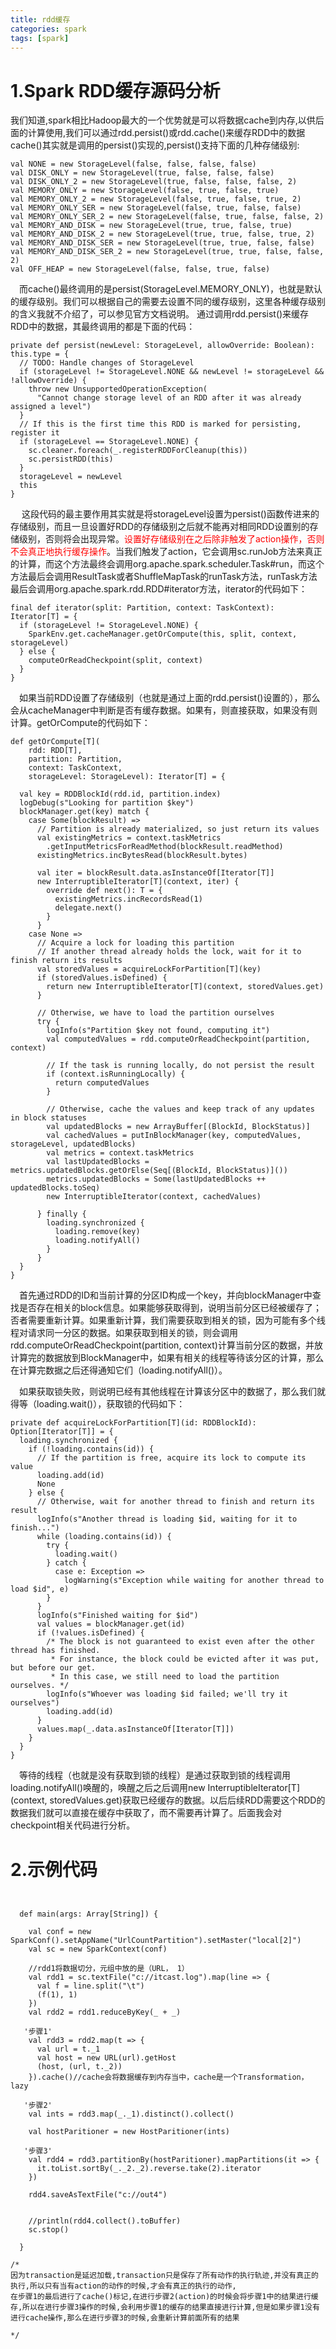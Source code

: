 ```yaml
---
title: rdd缓存
categories: spark  
tags: [spark]
---
```


# 1.Spark RDD缓存源码分析
我们知道,spark相比Hadoop最大的一个优势就是可以将数据cache到内存,以供后面的计算使用,我们可以通过rdd.persist()或rdd.cache()来缓存RDD中的数据
cache()其实就是调用的persist()实现的,persist()支持下面的几种存储级别:
```
val NONE = new StorageLevel(false, false, false, false)
val DISK_ONLY = new StorageLevel(true, false, false, false)
val DISK_ONLY_2 = new StorageLevel(true, false, false, false, 2)
val MEMORY_ONLY = new StorageLevel(false, true, false, true)
val MEMORY_ONLY_2 = new StorageLevel(false, true, false, true, 2)
val MEMORY_ONLY_SER = new StorageLevel(false, true, false, false)
val MEMORY_ONLY_SER_2 = new StorageLevel(false, true, false, false, 2)
val MEMORY_AND_DISK = new StorageLevel(true, true, false, true)
val MEMORY_AND_DISK_2 = new StorageLevel(true, true, false, true, 2)
val MEMORY_AND_DISK_SER = new StorageLevel(true, true, false, false)
val MEMORY_AND_DISK_SER_2 = new StorageLevel(true, true, false, false, 2)
val OFF_HEAP = new StorageLevel(false, false, true, false)

```

&emsp;而cache()最终调用的是persist(StorageLevel.MEMORY_ONLY)，也就是默认的缓存级别。我们可以根据自己的需要去设置不同的缓存级别，这里各种缓存级别的含义我就不介绍了，可以参见官方文档说明。 
通过调用rdd.persist()来缓存RDD中的数据，其最终调用的都是下面的代码：

```
private def persist(newLevel: StorageLevel, allowOverride: Boolean): this.type = {
  // TODO: Handle changes of StorageLevel
  if (storageLevel != StorageLevel.NONE && newLevel != storageLevel && !allowOverride) {
    throw new UnsupportedOperationException(
      "Cannot change storage level of an RDD after it was already assigned a level")
  }
  // If this is the first time this RDD is marked for persisting, register it
  if (storageLevel == StorageLevel.NONE) {
    sc.cleaner.foreach(_.registerRDDForCleanup(this))
    sc.persistRDD(this)
  }
  storageLevel = newLevel
  this
}

```
&emsp; 这段代码的最主要作用其实就是将storageLevel设置为persist()函数传进来的存储级别，而且一旦设置好RDD的存储级别之后就不能再对相同RDD设置别的存储级别，否则将会出现异常。<font color=red>设置好存储级别在之后除非触发了action操作，否则不会真正地执行缓存操作</font>。当我们触发了action，它会调用sc.runJob方法来真正的计算，而这个方法最终会调用org.apache.spark.scheduler.Task#run，而这个方法最后会调用ResultTask或者ShuffleMapTask的runTask方法，runTask方法最后会调用org.apache.spark.rdd.RDD#iterator方法，iterator的代码如下：
```
final def iterator(split: Partition, context: TaskContext): Iterator[T] = {
  if (storageLevel != StorageLevel.NONE) {
    SparkEnv.get.cacheManager.getOrCompute(this, split, context, storageLevel)
  } else {
    computeOrReadCheckpoint(split, context)
  }
}
```
&emsp;如果当前RDD设置了存储级别（也就是通过上面的rdd.persist()设置的），那么会从cacheManager中判断是否有缓存数据。如果有，则直接获取，如果没有则计算。getOrCompute的代码如下：

```
def getOrCompute[T](
    rdd: RDD[T],
    partition: Partition,
    context: TaskContext,
    storageLevel: StorageLevel): Iterator[T] = {
 
  val key = RDDBlockId(rdd.id, partition.index)
  logDebug(s"Looking for partition $key")
  blockManager.get(key) match {
    case Some(blockResult) =>
      // Partition is already materialized, so just return its values
      val existingMetrics = context.taskMetrics
        .getInputMetricsForReadMethod(blockResult.readMethod)
      existingMetrics.incBytesRead(blockResult.bytes)
 
      val iter = blockResult.data.asInstanceOf[Iterator[T]]
      new InterruptibleIterator[T](context, iter) {
        override def next(): T = {
          existingMetrics.incRecordsRead(1)
          delegate.next()
        }
      }
    case None =>
      // Acquire a lock for loading this partition
      // If another thread already holds the lock, wait for it to finish return its results
      val storedValues = acquireLockForPartition[T](key)
      if (storedValues.isDefined) {
        return new InterruptibleIterator[T](context, storedValues.get)
      }
 
      // Otherwise, we have to load the partition ourselves
      try {
        logInfo(s"Partition $key not found, computing it")
        val computedValues = rdd.computeOrReadCheckpoint(partition, context)
 
        // If the task is running locally, do not persist the result
        if (context.isRunningLocally) {
          return computedValues
        }
 
        // Otherwise, cache the values and keep track of any updates in block statuses
        val updatedBlocks = new ArrayBuffer[(BlockId, BlockStatus)]
        val cachedValues = putInBlockManager(key, computedValues, storageLevel, updatedBlocks)
        val metrics = context.taskMetrics
        val lastUpdatedBlocks = metrics.updatedBlocks.getOrElse(Seq[(BlockId, BlockStatus)]())
        metrics.updatedBlocks = Some(lastUpdatedBlocks ++ updatedBlocks.toSeq)
        new InterruptibleIterator(context, cachedValues)
 
      } finally {
        loading.synchronized {
          loading.remove(key)
          loading.notifyAll()
        }
      }
  }
}
```
&emsp;首先通过RDD的ID和当前计算的分区ID构成一个key，并向blockManager中查找是否存在相关的block信息。如果能够获取得到，说明当前分区已经被缓存了；否者需要重新计算。如果重新计算，我们需要获取到相关的锁，因为可能有多个线程对请求同一分区的数据。如果获取到相关的锁，则会调用rdd.computeOrReadCheckpoint(partition, context)计算当前分区的数据，并放计算完的数据放到BlockManager中，如果有相关的线程等待该分区的计算，那么在计算完数据之后还得通知它们（loading.notifyAll()）。
 
&emsp;如果获取锁失败，则说明已经有其他线程在计算该分区中的数据了，那么我们就得等（loading.wait()），获取锁的代码如下：
```
private def acquireLockForPartition[T](id: RDDBlockId): Option[Iterator[T]] = {
  loading.synchronized {
    if (!loading.contains(id)) {
      // If the partition is free, acquire its lock to compute its value
      loading.add(id)
      None
    } else {
      // Otherwise, wait for another thread to finish and return its result
      logInfo(s"Another thread is loading $id, waiting for it to finish...")
      while (loading.contains(id)) {
        try {
          loading.wait()
        } catch {
          case e: Exception =>
            logWarning(s"Exception while waiting for another thread to load $id", e)
        }
      }
      logInfo(s"Finished waiting for $id")
      val values = blockManager.get(id)
      if (!values.isDefined) {
        /* The block is not guaranteed to exist even after the other thread has finished.
         * For instance, the block could be evicted after it was put, but before our get.
         * In this case, we still need to load the partition ourselves. */
        logInfo(s"Whoever was loading $id failed; we'll try it ourselves")
        loading.add(id)
      }
      values.map(_.data.asInstanceOf[Iterator[T]])
    }
  }
}

```
&emsp;等待的线程（也就是没有获取到锁的线程）是通过获取到锁的线程调用loading.notifyAll()唤醒的，唤醒之后之后调用new InterruptibleIterator[T](context, storedValues.get)获取已经缓存的数据。以后后续RDD需要这个RDD的数据我们就可以直接在缓存中获取了，而不需要再计算了。后面我会对checkpoint相关代码进行分析。


# 2.示例代码

```


  def main(args: Array[String]) {

    val conf = new SparkConf().setAppName("UrlCountPartition").setMaster("local[2]")
    val sc = new SparkContext(conf)

    //rdd1将数据切分，元组中放的是（URL， 1）
    val rdd1 = sc.textFile("c://itcast.log").map(line => {
      val f = line.split("\t")
      (f(1), 1)
    })
    val rdd2 = rdd1.reduceByKey(_ + _)

   '步骤1'
    val rdd3 = rdd2.map(t => {
      val url = t._1
      val host = new URL(url).getHost
      (host, (url, t._2))
    }).cache()//cache会将数据缓存到内存当中，cache是一个Transformation，lazy

   '步骤2'
    val ints = rdd3.map(_._1).distinct().collect()

    val hostParitioner = new HostParitioner(ints)

   '步骤3'
    val rdd4 = rdd3.partitionBy(hostParitioner).mapPartitions(it => {
      it.toList.sortBy(_._2._2).reverse.take(2).iterator
    })

    rdd4.saveAsTextFile("c://out4")


    //println(rdd4.collect().toBuffer)
    sc.stop()

  }

/*
因为transaction是延迟加载,transaction只是保存了所有动作的执行轨迹,并没有真正的执行,所以只有当有action的动作的时候,才会有真正的执行的动作,
在步骤1的最后进行了cache()标记,在进行步骤2(action)的时候会将步骤1中的结果进行缓存,所以在进行步骤3操作的时候,会利用步骤1的缓存的结果直接进行计算,但是如果步骤1没有进行cache操作,那么在进行步骤3的时候,会重新计算前面所有的结果

*/

```







